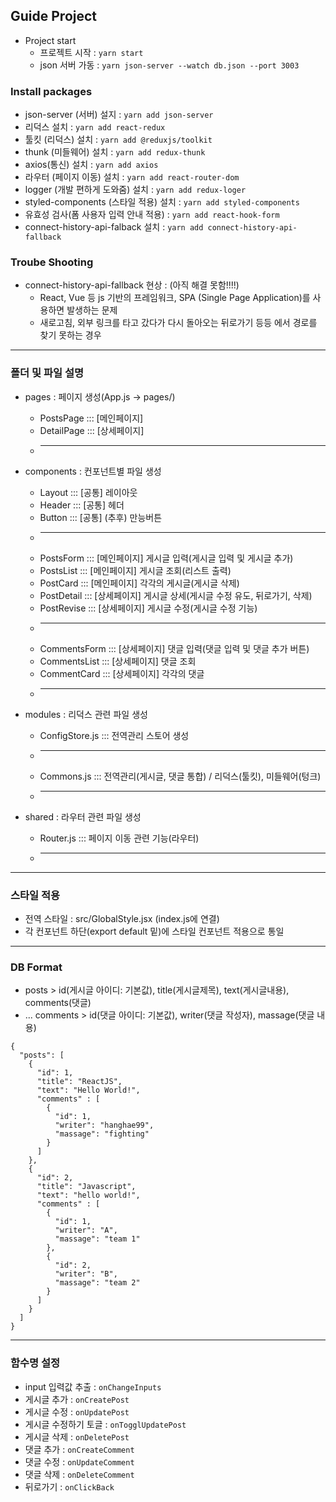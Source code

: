 ## Guide Project
- Project start
  - 프로젝트 시작 : `yarn start`
  - json 서버 가동 : `yarn json-server --watch db.json --port 3003`

### Install packages
- json-server (서버) 설지 : `yarn add json-server`
- 리덕스 설치 : `yarn add react-redux`
- 툴킷 (리덕스) 설치 : `yarn add @reduxjs/toolkit`
- thunk (미들웨어) 설치 : `yarn add redux-thunk`
- axios(통신) 설치 : `yarn add axios` 
- 라우터 (페이지 이동) 설치 : `yarn add react-router-dom` 
- logger (개발 편하게 도와줌) 설치 : `yarn add redux-loger`
- styled-components (스타일 적용) 설치 : `yarn add styled-components`
- 유효성 검사(폼 사용자 입력 안내 적용) : `yarn add react-hook-form`
- connect-history-api-falback 설치 : `yarn add connect-history-api-fallback`

### Troube Shooting
- connect-history-api-fallback 현상 : (아직 해결 못함!!!!)
  * React, Vue 등 js 기반의 프레임워크, SPA (Single Page Application)를 사용하면 발생하는 문제
  * 새로고침, 외부 링크를 타고 갔다가 다시 돌아오는 뒤로가기 등등 에서 경로를 찾기 못하는 경우

-----

### 폴더 및 파일 설명
- pages : 페이지 생성(App.js -> pages/)
  * PostsPage ::: [메인페이지]
  * DetailPage ::: [상세페이지]
  * ---------------- 

- components : 컨포넌트별 파일 생성
  * Layout ::: [공통] 레이아웃
  * Header ::: [공통] 헤더
  * Button ::: [공통] (추후) 만능버튼
  * ---------------- 
  * PostsForm ::: [메인페이지] 게시글 입력(게시글 입력 및 게시글 추가)
  * PostsList ::: [메인페이지] 게시글 조회(리스트 출력)
  * PostCard ::: [메인페이지] 각각의 게시글(게시글 삭제)
  * PostDetail ::: [상세페이지] 게시글 상세(게시글 수정 유도, 뒤로가기, 삭제)
  * PostRevise ::: [상세페이지] 게시글 수정(게시글 수정 기능)
  * ---------------- 
  * CommentsForm ::: [상세페이지] 댓글 입력(댓글 입력 및 댓글 추가 버튼)
  * CommentsList ::: [상세페이지] 댓글 조회
  * CommentCard ::: [상세페이지] 각각의 댓글
  * ---------------- 
  
- modules : 리덕스 관련 파일 생성
  * ConfigStore.js ::: 전역관리 스토어 생성
  * ---------------- 
  * Commons.js ::: 전역관리(게시글, 댓글 통합) / 리덕스(툴킷), 미들웨어(텅크)
  * ---------------- 

- shared : 라우터 관련 파일 생성
  * Router.js ::: 페이지 이동 관련 기능(라우터)
  * ---------------- 

-----

### 스타일 적용
- 전역 스타일 :  src/GlobalStyle.jsx (index.js에 연결)
- 각 컨포넌트 하단(export default 밑)에 스타일 컨포넌트 적용으로 통일

-----

### DB Format
- posts > id(게시글 아이디: 기본값), title(게시글제목), text(게시글내용), comments(댓글)
- ... comments > id(댓글 아이디: 기본값), writer(댓글 작성자), massage(댓글 내용)
```
{
  "posts": [
    {
      "id": 1,
      "title": "ReactJS",
      "text": "Hello World!",
      "comments" : [
        {
          "id": 1,
          "writer": "hanghae99",
          "massage": "fighting"
        }
      ]
    },
    {
      "id": 2,
      "title": "Javascript",
      "text": "hello world!",
      "comments" : [
        {
          "id": 1,
          "writer": "A",
          "massage": "team 1"
        },
        {
          "id": 2,
          "writer": "B",
          "massage": "team 2"
        }
      ]
    }
  ]
}
```

-----

### 함수명 설정
- input 입력값 추출 : `onChangeInputs`
- 게시글 추가 : `onCreatePost`
- 게시글 수정 : `onUpdatePost`
- 게시글 수정하기 토글 : `onTogglUpdatePost`
- 게시글 삭제 : `onDeletePost`
- 댓글 추가 : `onCreateComment`
- 댓글 수정 : `onUpdateComment`
- 댓글 삭제 : `onDeleteComment`
- 뒤로가기 : `onClickBack`

